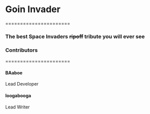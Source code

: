 # Goin Invader
======================
### The best Space Invaders ~~ripoff~~ tribute you will ever see

### Contributors
======================
#### BAaboe
Lead Developer

#### loogabooga
Lead Writer
